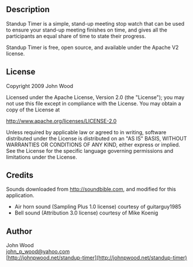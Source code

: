 ## Description
Standup Timer is a simple, stand-up meeting stop watch that can be used to ensure
your stand-up meeting finishes on time, and gives all the participants an
equal share of time to state their progress.

Standup Timer is free, open source, and available under the Apache V2 license.

## License
Copyright 2009 John Wood

Licensed under the Apache License, Version 2.0 (the "License");
you may not use this file except in compliance with the License.
You may obtain a copy of the License at

  http://www.apache.org/licenses/LICENSE-2.0

Unless required by applicable law or agreed to in writing, software
distributed under the License is distributed on an "AS IS" BASIS,
WITHOUT WARRANTIES OR CONDITIONS OF ANY KIND, either express or implied.
See the License for the specific language governing permissions and
limitations under the License.

## Credits
Sounds downloaded from http://soundbible.com, and modified for this application.

- Air horn sound (Sampling Plus 1.0 license) courtesy of guitarguy1985
- Bell sound (Attribution 3.0 license) courtesy of Mike Koenig

## Author
John Wood  
[john_p_wood@yahoo.com](mailto:john_p_wood@yahoo.com)   
[http://johnpwood.net/standup-timer](http://johnpwood.net/standup-timer)   

